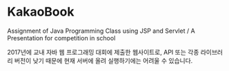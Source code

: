 # KakaoBook
Assignment of Java Programming Class using JSP and Servlet / A Presentation for competition in school

2017년에 교내 자바 웹 프로그래밍 대회에 제출한 웹사이트로, API 또는 각종 라이브러리 버전이 낮기 때문에 현재 서버에 올려 실행하기에는 어려울 수 있습니다.
